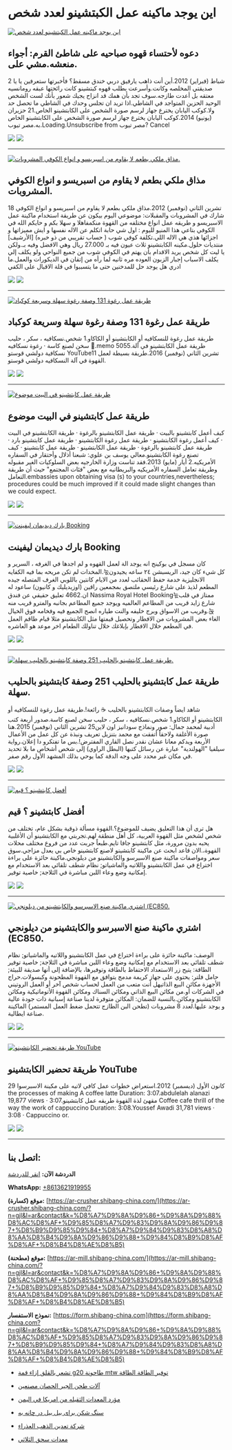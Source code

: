 # اين يوجد ماكينه عمل الكبتشينو لعدد شخص

<a href="https://swt.shibang-china.com/?n=gjl&l=ar&img&k=%D8%A7%D9%8A%D9%86+%D9%8A%D9%88%D8%AC%D8%AF+%D9%85%D8%A7%D9%83%D9%8A%D9%86%D9%87+%D8%B9%D9%85%D9%84+%D8%A7%D9%84%D9%83%D8%A8%D8%AA%D8%B4%D9%8A%D9%86%D9%88+%D9%84%D8%B9%D8%AF%D8%AF+%D8%B4%D8%AE%D8%B5" target="_blank">![اين يوجد ماكينه عمل الكبتشينو لعدد شخص](http://static.shibang-china.com/all-800x300/778.jpg)</a>

## دعوه لأحتساء قهوه صباحيه على شاطئ القرم: أجواء منعشه.مشي على.
2 شباط (فبراير) 2012.أين أنت ذاهب يارفيق دربي خندق مسقط؟ فأخبرتها ستعرفين يا يا صديقتي المخلصه وكانت.وأسرعت بطلب قهوه كبتشينو كانت رائحتها عبقه رومانسيه معتقه بل أعدت طازجه.سوف تجد بأن همك قد انزاح يجيك شعور بأنك لست الشخص الوحيد الحزين المتواجد في الشاطي.اذا تريد ان تجلس وحدك في الشاطي ما تحصل حد ولا.كوكب اليابان يخترع جهاز لرسم صورة الشخص على الكابتشينو الخاص.21 حزيران (يونيو) 2014.كوكب اليابان يخترع جهاز لرسم صورة الشخص على الكابتشينو الخاص به.مصر تيوب.Loading.Unsubscribe from مصر تيوب? Cancel


<a href="https://whatsapp.shibangsoft.com/WhatsApp.php" target="_blank" title="WhatsApp">![](http://static.shibang-china.com/icon/whatsapp.png)</a> <a href="https://swt.shibang-china.com/?n=gjl&l=ar&icon&k=%D8%A7%D9%8A%D9%86+%D9%8A%D9%88%D8%AC%D8%AF+%D9%85%D8%A7%D9%83%D9%8A%D9%86%D9%87+%D8%B9%D9%85%D9%84+%D8%A7%D9%84%D9%83%D8%A8%D8%AA%D8%B4%D9%8A%D9%86%D9%88+%D9%84%D8%B9%D8%AF%D8%AF+%D8%B4%D8%AE%D8%B5" target="_blank">![](http://static.shibang-china.com/icon/chat-ar.png)</a>

---

<a href="https://swt.shibang-china.com/?n=gjl&l=ar&img&k=%D8%A7%D9%8A%D9%86+%D9%8A%D9%88%D8%AC%D8%AF+%D9%85%D8%A7%D9%83%D9%8A%D9%86%D9%87+%D8%B9%D9%85%D9%84+%D8%A7%D9%84%D9%83%D8%A8%D8%AA%D8%B4%D9%8A%D9%86%D9%88+%D9%84%D8%B9%D8%AF%D8%AF+%D8%B4%D8%AE%D8%B5" target="_blank">![مذاق ملكي بطعم لا يقاوم من اسبريسو و انواع الكوفي المشروبات.](http://static.shibang-china.com/all-800x300/165.jpg)</a>

## مذاق ملكي بطعم لا يقاوم من اسبريسو و انواع الكوفي المشروبات.
18 تشرين الثاني (نوفمبر) 2012.مذاق ملكي بطعم لا يقاوم من اسبريسو و انواع الكوفي شارك في المشروبات والمقبلات: موضوعي اليوم بيكون عن طريقة استخدام ماكينة عمل الاسبريسو و طريقه عمل انواع مختلفه من القهوة منكمفاهلا و سهلا بكم و حايكم الله في الكوفي بتاعي هذا المنيو لليوم : اول شي حابة اتكلم عن الاله نفسها و ايش مميزاتها و اجزائها هذي هي الاله اللي.تكلفة كوفي شوب ( حساب تقريبي من ذو خبره) [الأرشيف] منتديات حلول.مكينه الكابتشينو ثلاث عيون فيه بـ 27.000 ريال وهي الافضل وفيه بـ.ولكن يا ليت كل شخص يريد الاقدام بأن يهتم في الكوفي شوب من جميع النواحي ولو يكلف إلي يكلف الاسباب إجبار الزبون العوده مره ثانيه لما رأه من إتقان في الديكورات والعمل.ما ادري هل يوجد حل للمدخنين حتى ما يتسببوا في قلة الاقبال على الكفي


<a href="https://whatsapp.shibangsoft.com/WhatsApp.php" target="_blank" title="WhatsApp">![](http://static.shibang-china.com/icon/whatsapp.png)</a> <a href="https://swt.shibang-china.com/?n=gjl&l=ar&icon&k=%D8%A7%D9%8A%D9%86+%D9%8A%D9%88%D8%AC%D8%AF+%D9%85%D8%A7%D9%83%D9%8A%D9%86%D9%87+%D8%B9%D9%85%D9%84+%D8%A7%D9%84%D9%83%D8%A8%D8%AA%D8%B4%D9%8A%D9%86%D9%88+%D9%84%D8%B9%D8%AF%D8%AF+%D8%B4%D8%AE%D8%B5" target="_blank">![](http://static.shibang-china.com/icon/chat-ar.png)</a>

---

<a href="https://swt.shibang-china.com/?n=gjl&l=ar&img&k=%D8%A7%D9%8A%D9%86+%D9%8A%D9%88%D8%AC%D8%AF+%D9%85%D8%A7%D9%83%D9%8A%D9%86%D9%87+%D8%B9%D9%85%D9%84+%D8%A7%D9%84%D9%83%D8%A8%D8%AA%D8%B4%D9%8A%D9%86%D9%88+%D9%84%D8%B9%D8%AF%D8%AF+%D8%B4%D8%AE%D8%B5" target="_blank">![طريقة عمل رغوة 131 وصفة رغوة سهلة وسريعة كوكباد](http://static.shibang-china.com/all-800x300/526.jpg)</a>

## طريقة عمل رغوة 131 وصفة رغوة سهلة وسريعة كوكباد
طريقة عمل رغوة للنسكافيه أو الكابتشينو أو الكاكاو.1 شخص.نسكافيه ، سكر ، حليب سخن لصنع كاسة &middot; رغوة نسكافيه 🤤.memo 5055.طريقة عمل الكابتشينو في آلة نسكافية دولشي قوستو YouTube11 تشرين الثاني (نوفمبر) 2016.طريقة بسيطة لعمل القهوة في آلة النسكافيه دولشي قوستو.


<a href="https://whatsapp.shibangsoft.com/WhatsApp.php" target="_blank" title="WhatsApp">![](http://static.shibang-china.com/icon/whatsapp.png)</a> <a href="https://swt.shibang-china.com/?n=gjl&l=ar&icon&k=%D8%A7%D9%8A%D9%86+%D9%8A%D9%88%D8%AC%D8%AF+%D9%85%D8%A7%D9%83%D9%8A%D9%86%D9%87+%D8%B9%D9%85%D9%84+%D8%A7%D9%84%D9%83%D8%A8%D8%AA%D8%B4%D9%8A%D9%86%D9%88+%D9%84%D8%B9%D8%AF%D8%AF+%D8%B4%D8%AE%D8%B5" target="_blank">![](http://static.shibang-china.com/icon/chat-ar.png)</a>

---

<a href="https://swt.shibang-china.com/?n=gjl&l=ar&img&k=%D8%A7%D9%8A%D9%86+%D9%8A%D9%88%D8%AC%D8%AF+%D9%85%D8%A7%D9%83%D9%8A%D9%86%D9%87+%D8%B9%D9%85%D9%84+%D8%A7%D9%84%D9%83%D8%A8%D8%AA%D8%B4%D9%8A%D9%86%D9%88+%D9%84%D8%B9%D8%AF%D8%AF+%D8%B4%D8%AE%D8%B5" target="_blank">![طريقة عمل كابتشينو في البيت موضوع](http://static.shibang-china.com/all-800x300/1094.jpg)</a>

## طريقة عمل كابتشينو في البيت موضوع
كيف أعمل كابتشينو بالبيت &middot; طريقة عمل الكابتشينو بالرغوة &middot; طريقة الكابتشينو في البيت &middot; كيف أعمل رغوة الكابتشينو &middot; طريقة عمل رغوة الكابتشينو &middot; طريقة عمل كابتشينو بارد &middot; طريقة عمل كابتشينو بالرغوة &middot; طريقة عمل الكابتشينو &middot; طريقة عمل كابتشينو &middot; كيف تصنع رغوة الكابتشينو.معالي يوسف بن علوي: شبعنا أذلال وأحتقار في السفاره الأمريكيه.2 أيار (مايو) 2013.فقد تناست وزارة الخارجيه بعض السلوكيات الغير مقبوله وطريقة تعامل السفاره الأمريكيه والبريطانيه مع بعض &quot;فئات المجتمع&quot; حيث أن طريقة التعامل.embassies upon obtaining visa (s) to your countries,nevertheless; procedures could be much improved if it could made slight changes than we could expect.


<a href="https://whatsapp.shibangsoft.com/WhatsApp.php" target="_blank" title="WhatsApp">![](http://static.shibang-china.com/icon/whatsapp.png)</a> <a href="https://swt.shibang-china.com/?n=gjl&l=ar&icon&k=%D8%A7%D9%8A%D9%86+%D9%8A%D9%88%D8%AC%D8%AF+%D9%85%D8%A7%D9%83%D9%8A%D9%86%D9%87+%D8%B9%D9%85%D9%84+%D8%A7%D9%84%D9%83%D8%A8%D8%AA%D8%B4%D9%8A%D9%86%D9%88+%D9%84%D8%B9%D8%AF%D8%AF+%D8%B4%D8%AE%D8%B5" target="_blank">![](http://static.shibang-china.com/icon/chat-ar.png)</a>

---

<a href="https://swt.shibang-china.com/?n=gjl&l=ar&img&k=%D8%A7%D9%8A%D9%86+%D9%8A%D9%88%D8%AC%D8%AF+%D9%85%D8%A7%D9%83%D9%8A%D9%86%D9%87+%D8%B9%D9%85%D9%84+%D8%A7%D9%84%D9%83%D8%A8%D8%AA%D8%B4%D9%8A%D9%86%D9%88+%D9%84%D8%B9%D8%AF%D8%AF+%D8%B4%D8%AE%D8%B5" target="_blank">![بارك ديديمان ليفينت Booking](http://static.shibang-china.com/all-800x300/1025.jpg)</a>

## بارك ديديمان ليفينت Booking
كان مسجل في بوكينج انه يوجد الة لعمل القهوه و لم اجدها في الغرفه ، السرير و المخدات لم تكن مريحه بما فيه الكفايه.눇كل شيء كان جيد، الريسبشن ٢٤ ساعه يجيدون الانجليزية خدمة حفظ الحقائب لعدد من الايام كانتين باللوبي الغرف المتصله جيده المطعم لذيذ على شارع رئيسي ملتصق بمجمعين راقين (اوزيديليك و كانيون) ساعود له ان.4662 تعليق حقيقي عن فندق Nassima Royal Hotel Booking눇ممتاز في قلب شارع زايد قريب من المطاعم العالميه ويوجد جميع المطاعم بجانبه والمترو قريب منه وقريب من الاسواق وبرج خليفه والنت طياره انصح الجميع فيه وفخامه فوق الخيال.눉الغاء بعض المشروبات من الافطار وتحصيل قيمتها مثل الكابتشينو مثلا قيام طاقم العمل في المطعم خلال الافطار بإبلاغك خلال تناولك الطعام اخر موعد هو العاشره.


<a href="https://whatsapp.shibangsoft.com/WhatsApp.php" target="_blank" title="WhatsApp">![](http://static.shibang-china.com/icon/whatsapp.png)</a> <a href="https://swt.shibang-china.com/?n=gjl&l=ar&icon&k=%D8%A7%D9%8A%D9%86+%D9%8A%D9%88%D8%AC%D8%AF+%D9%85%D8%A7%D9%83%D9%8A%D9%86%D9%87+%D8%B9%D9%85%D9%84+%D8%A7%D9%84%D9%83%D8%A8%D8%AA%D8%B4%D9%8A%D9%86%D9%88+%D9%84%D8%B9%D8%AF%D8%AF+%D8%B4%D8%AE%D8%B5" target="_blank">![](http://static.shibang-china.com/icon/chat-ar.png)</a>

---

<a href="https://swt.shibang-china.com/?n=gjl&l=ar&img&k=%D8%A7%D9%8A%D9%86+%D9%8A%D9%88%D8%AC%D8%AF+%D9%85%D8%A7%D9%83%D9%8A%D9%86%D9%87+%D8%B9%D9%85%D9%84+%D8%A7%D9%84%D9%83%D8%A8%D8%AA%D8%B4%D9%8A%D9%86%D9%88+%D9%84%D8%B9%D8%AF%D8%AF+%D8%B4%D8%AE%D8%B5" target="_blank">![طريقة عمل كابتشينو بالحليب 251 وصفة كابتشينو بالحليب سهلة.](http://static.shibang-china.com/all-800x300/928.jpg)</a>

## طريقة عمل كابتشينو بالحليب 251 وصفة كابتشينو بالحليب سهلة.
شاهد ايضاً وصفات الكابتشينو بالحليب ☕ رائعة!.طريقة عمل رغوة للنسكافيه أو الكابتشينو أو الكاكاو.1 شخص.نسكافيه ، سكر ، حليب سخن لصنع كاسة.صدور أربعة كتب أدبية لمحمد جمال: صور ونماذج سودانيز اون لاين25 تشرين الثاني (نوفمبر) 2015.هنا صورة الأغلفة ولاحقاً أتفقت مع محمد بتنزيل تعريف ونبذة عن كل عمل من الأعمال الأربعة ويدكم معانا عشان نقدر نصل القاري المفترض!.بس ما تفتكرو دا إعلان.رواية سيلفيا &quot;الهولندية&quot; عبارة عن رسائل كتبها (البطل الراوي) إلى شخص أشخاص ما بلا تحديد في مكان غير محدد على وجه الدقة كما يوحي بذلك المشهد الأول رقم صفر.


<a href="https://whatsapp.shibangsoft.com/WhatsApp.php" target="_blank" title="WhatsApp">![](http://static.shibang-china.com/icon/whatsapp.png)</a> <a href="https://swt.shibang-china.com/?n=gjl&l=ar&icon&k=%D8%A7%D9%8A%D9%86+%D9%8A%D9%88%D8%AC%D8%AF+%D9%85%D8%A7%D9%83%D9%8A%D9%86%D9%87+%D8%B9%D9%85%D9%84+%D8%A7%D9%84%D9%83%D8%A8%D8%AA%D8%B4%D9%8A%D9%86%D9%88+%D9%84%D8%B9%D8%AF%D8%AF+%D8%B4%D8%AE%D8%B5" target="_blank">![](http://static.shibang-china.com/icon/chat-ar.png)</a>

---

<a href="https://swt.shibang-china.com/?n=gjl&l=ar&img&k=%D8%A7%D9%8A%D9%86+%D9%8A%D9%88%D8%AC%D8%AF+%D9%85%D8%A7%D9%83%D9%8A%D9%86%D9%87+%D8%B9%D9%85%D9%84+%D8%A7%D9%84%D9%83%D8%A8%D8%AA%D8%B4%D9%8A%D9%86%D9%88+%D9%84%D8%B9%D8%AF%D8%AF+%D8%B4%D8%AE%D8%B5" target="_blank">![أفضل كابتشينو ؟ قيم](http://static.shibang-china.com/all-800x300/1027.jpg)</a>

## أفضل كابتشينو ؟ قيم
هل ترى أن هذا التعليق يضيف للموضوع؟.القهوة مسألة ذوقية بشكل عام، تختلف من شخص لشخص مثل القهوة العربية، كل أهل منطقة لهم.تجربتي مع الكابتشينو أن الأغلبية يحبه بدون مرورة، مثل كابتشينو جافا تايم.طبعاً جربت عدد من فروع مختلف محلات القهوة،.الان قاعد ابحث عن ماكينة كابتشينو لاصنع كابتشينو خاص بي يعدل مزاجي.سوق سعر ومواصفات ماكينة صنع الاسبرسو والكابتشينو من ديلونجي.ماكينة حائزة على براءة اختراع في عمل الكابتشينو واللاتيه والماشياتو; نظام شطف تلقائي بعد الاستخدام مع إمكانية وضع وعاء اللبن مباشرة في الثلاجة; خاصية توفير.


<a href="https://whatsapp.shibangsoft.com/WhatsApp.php" target="_blank" title="WhatsApp">![](http://static.shibang-china.com/icon/whatsapp.png)</a> <a href="https://swt.shibang-china.com/?n=gjl&l=ar&icon&k=%D8%A7%D9%8A%D9%86+%D9%8A%D9%88%D8%AC%D8%AF+%D9%85%D8%A7%D9%83%D9%8A%D9%86%D9%87+%D8%B9%D9%85%D9%84+%D8%A7%D9%84%D9%83%D8%A8%D8%AA%D8%B4%D9%8A%D9%86%D9%88+%D9%84%D8%B9%D8%AF%D8%AF+%D8%B4%D8%AE%D8%B5" target="_blank">![](http://static.shibang-china.com/icon/chat-ar.png)</a>

---

<a href="https://swt.shibang-china.com/?n=gjl&l=ar&img&k=%D8%A7%D9%8A%D9%86+%D9%8A%D9%88%D8%AC%D8%AF+%D9%85%D8%A7%D9%83%D9%8A%D9%86%D9%87+%D8%B9%D9%85%D9%84+%D8%A7%D9%84%D9%83%D8%A8%D8%AA%D8%B4%D9%8A%D9%86%D9%88+%D9%84%D8%B9%D8%AF%D8%AF+%D8%B4%D8%AE%D8%B5" target="_blank">![اشتري ماكينة صنع الاسبرسو والكابتشينو من ديلونجي (EC850.](http://static.shibang-china.com/all-800x300/972.jpg)</a>

## اشتري ماكينة صنع الاسبرسو والكابتشينو من ديلونجي (EC850.
الوصف: ماكينة حائزة على براءة اختراع في عمل الكابتشينو واللاتيه والماشياتو; نظام شطف تلقائي بعد الاستخدام مع إمكانية وضع وعاء اللبن مباشرة في الثلاجة; خاصية توفير الطاقة: يتيح زر الاستعداد الاحتفاظ بالطاقة وتوفيرها، بالإضافة إلى أنها صديقة للبيئة; حامل فلتر: يحتوي على جهاز كريمة مدمج يتوافق مع القهوة المطحونة وكبسولات.حراج الأجهزة مكائن البيع الذاتيهل أنت متعب من العمل لحساب شخص آخر أو العمل الروتيني في الشركات أو.من مكائن البيع الذاتي ومكائن السناك ومكائن القهوة الأتوماتيكية ومكائن الكابتشينو ومكائن.بالنسبة للضمان: المكائن متوفرة لدينا صناعة إسبانية ذات جودة عالية و يوجد عليها.لعدد 8 مشروبات (تطحن البن الطازج تتحمل ضغط العمل المستمر) الماكينة صناعة ايطالية.


<a href="https://whatsapp.shibangsoft.com/WhatsApp.php" target="_blank" title="WhatsApp">![](http://static.shibang-china.com/icon/whatsapp.png)</a> <a href="https://swt.shibang-china.com/?n=gjl&l=ar&icon&k=%D8%A7%D9%8A%D9%86+%D9%8A%D9%88%D8%AC%D8%AF+%D9%85%D8%A7%D9%83%D9%8A%D9%86%D9%87+%D8%B9%D9%85%D9%84+%D8%A7%D9%84%D9%83%D8%A8%D8%AA%D8%B4%D9%8A%D9%86%D9%88+%D9%84%D8%B9%D8%AF%D8%AF+%D8%B4%D8%AE%D8%B5" target="_blank">![](http://static.shibang-china.com/icon/chat-ar.png)</a>

---

<a href="https://swt.shibang-china.com/?n=gjl&l=ar&img&k=%D8%A7%D9%8A%D9%86+%D9%8A%D9%88%D8%AC%D8%AF+%D9%85%D8%A7%D9%83%D9%8A%D9%86%D9%87+%D8%B9%D9%85%D9%84+%D8%A7%D9%84%D9%83%D8%A8%D8%AA%D8%B4%D9%8A%D9%86%D9%88+%D9%84%D8%B9%D8%AF%D8%AF+%D8%B4%D8%AE%D8%B5" target="_blank">![طريقة تحضير الكابتشينو YouTube](http://static.shibang-china.com/all-800x300/411.jpg)</a>

## طريقة تحضير الكابتشينو YouTube
29 كانون الأول (ديسمبر) 2012.استعراض خطوات عمل كافي لاتيه على مكينة الاسبرسوا the processes of making A coffee latte Duration: 3:07.abdulelah alanazi 19,877 views &middot; 3:07.مقهئ لذة القهوة طريقه عمل كابتشينو Coffee cafe thrill of the way the work of cappuccino Duration: 3:08.Youssef Awadi 31,781 views &middot; 3:08 &middot; Cappuccino or.

<a href="https://whatsapp.shibangsoft.com/WhatsApp.php" target="_blank" title="WhatsApp">![](http://static.shibang-china.com/icon/whatsapp.png)</a> <a href="https://swt.shibang-china.com/?n=gjl&l=ar&icon&k=%D8%A7%D9%8A%D9%86+%D9%8A%D9%88%D8%AC%D8%AF+%D9%85%D8%A7%D9%83%D9%8A%D9%86%D9%87+%D8%B9%D9%85%D9%84+%D8%A7%D9%84%D9%83%D8%A8%D8%AA%D8%B4%D9%8A%D9%86%D9%88+%D9%84%D8%B9%D8%AF%D8%AF+%D8%B4%D8%AE%D8%B5" target="_blank">![](http://static.shibang-china.com/icon/chat-ar.png)</a>

---
## اتصل بنا:

**الدردشة الآن:** [انقر للدردشة](https://swt.shibang-china.com?n=gjl&l=ar&contact&k=%D8%A7%D9%8A%D9%86+%D9%8A%D9%88%D8%AC%D8%AF+%D9%85%D8%A7%D9%83%D9%8A%D9%86%D9%87+%D8%B9%D9%85%D9%84+%D8%A7%D9%84%D9%83%D8%A8%D8%AA%D8%B4%D9%8A%D9%86%D9%88+%D9%84%D8%B9%D8%AF%D8%AF+%D8%B4%D8%AE%D8%B5)

**WhatsApp:**  [+8613621919955](https://whatsapp.shibangsoft.com/WhatsApp.php)

**موقع (كسارة):** [https://ar-crusher.shibang-china.com/](https://ar-crusher.shibang-china.com/?n=gjl&l=ar&contact&k=%D8%A7%D9%8A%D9%86+%D9%8A%D9%88%D8%AC%D8%AF+%D9%85%D8%A7%D9%83%D9%8A%D9%86%D9%87+%D8%B9%D9%85%D9%84+%D8%A7%D9%84%D9%83%D8%A8%D8%AA%D8%B4%D9%8A%D9%86%D9%88+%D9%84%D8%B9%D8%AF%D8%AF+%D8%B4%D8%AE%D8%B5)

**موقع (مطحنة):** [https://ar-mill.shibang-china.com/](https://ar-mill.shibang-china.com/?n=gjl&l=ar&contact&k=%D8%A7%D9%8A%D9%86+%D9%8A%D9%88%D8%AC%D8%AF+%D9%85%D8%A7%D9%83%D9%8A%D9%86%D9%87+%D8%B9%D9%85%D9%84+%D8%A7%D9%84%D9%83%D8%A8%D8%AA%D8%B4%D9%8A%D9%86%D9%88+%D9%84%D8%B9%D8%AF%D8%AF+%D8%B4%D8%AE%D8%B5)

**نموذج الاستفسار:** [https://form.shibang-china.com](https://form.shibang-china.com?n=gjl&l=ar&contact&k=%D8%A7%D9%8A%D9%86+%D9%8A%D9%88%D8%AC%D8%AF+%D9%85%D8%A7%D9%83%D9%8A%D9%86%D9%87+%D8%B9%D9%85%D9%84+%D8%A7%D9%84%D9%83%D8%A8%D8%AA%D8%B4%D9%8A%D9%86%D9%88+%D9%84%D8%B9%D8%AF%D8%AF+%D8%B4%D8%AE%D8%B5)

* [تشعر بالقلق إزاء قمة g20 طاحونة mtw توفير الطاقة الطاقة](../37/%D8%AA%D8%B4%D8%B9%D8%B1%20%D8%A8%D8%A7%D9%84%D9%82%D9%84%D9%82%20%D8%A5%D8%B2%D8%A7%D8%A1%20%D9%82%D9%85%D8%A9%20g20%20%D8%B7%D8%A7%D8%AD%D9%88%D9%86%D8%A9%20mtw%20%D8%AA%D9%88%D9%81%D9%8A%D8%B1%20%D8%A7%D9%84%D8%B7%D8%A7%D9%82%D8%A9%20%D8%A7%D9%84%D8%B7%D8%A7%D9%82%D8%A9.md)

* [آلات طحن الجير الحصان مصنعين](../37/%D8%A2%D9%84%D8%A7%D8%AA%20%D8%B7%D8%AD%D9%86%20%D8%A7%D9%84%D8%AC%D9%8A%D8%B1%20%D8%A7%D9%84%D8%AD%D8%B5%D8%A7%D9%86%20%D9%85%D8%B5%D9%86%D8%B9%D9%8A%D9%86.md)

* [مؤرد المعدات الثقيله من امريكا في اليمن](../40/%D9%85%D8%A4%D8%B1%D8%AF%20%D8%A7%D9%84%D9%85%D8%B9%D8%AF%D8%A7%D8%AA%20%D8%A7%D9%84%D8%AB%D9%82%D9%8A%D9%84%D9%87%20%D9%85%D9%86%20%D8%A7%D9%85%D8%B1%D9%8A%D9%83%D8%A7%20%D9%81%D9%8A%20%D8%A7%D9%84%D9%8A%D9%85%D9%86.md)

* [سنگ شکن برای بیل بیل در چانه به](../37/%D8%B3%D9%86%DA%AF%20%D8%B4%DA%A9%D9%86%20%D8%A8%D8%B1%D8%A7%DB%8C%20%D8%A8%DB%8C%D9%84%20%D8%A8%DB%8C%D9%84%20%D8%AF%D8%B1%20%DA%86%D8%A7%D9%86%D9%87%20%D8%A8%D9%87.md)

* [شركة تعدين الذهب العذراء](../37/%D8%B4%D8%B1%D9%83%D8%A9%20%D8%AA%D8%B9%D8%AF%D9%8A%D9%86%20%D8%A7%D9%84%D8%B0%D9%87%D8%A8%20%D8%A7%D9%84%D8%B9%D8%B0%D8%B1%D8%A7%D8%A1.md)

* [معدات سحق الثلاثي](../37/%D9%85%D8%B9%D8%AF%D8%A7%D8%AA%20%D8%B3%D8%AD%D9%82%20%D8%A7%D9%84%D8%AB%D9%84%D8%A7%D8%AB%D9%8A.md)
